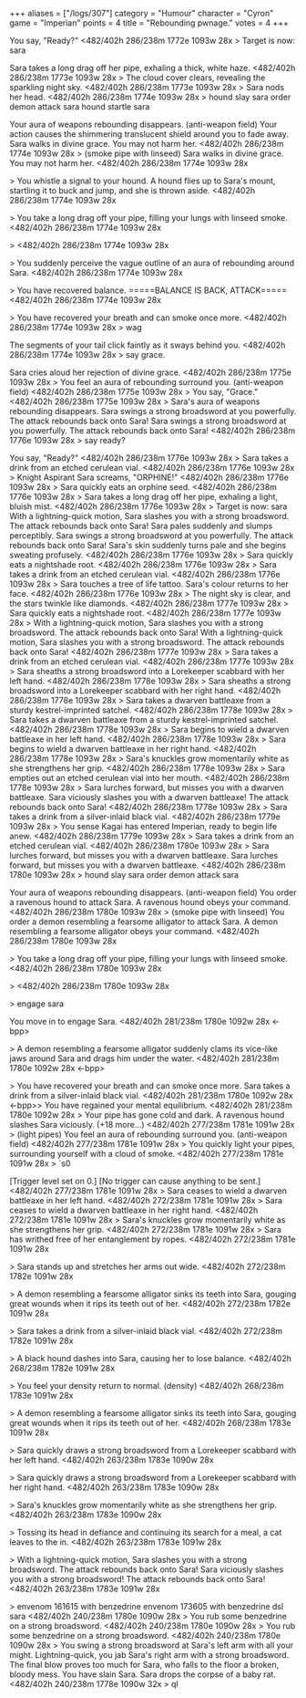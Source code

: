 +++
aliases = ["/logs/307"]
category = "Humour"
character = "Cyron"
game = "Imperian"
points = 4
title = "Rebounding pwnage."
votes = 4
+++

You say, "Ready?"
<482/402h 286/238m 1772e 1093w 28x <ebpp>> Target is now: sara

Sara takes a long drag off her pipe, exhaling a thick, white haze.
<482/402h 286/238m 1773e 1093w 28x <ebpp>> 
The cloud cover clears, revealing the sparkling night sky.
<482/402h 286/238m 1773e 1093w 28x <ebpp>> 
Sara nods her head.
<482/402h 286/238m 1774e 1093w 28x <ebpp>> hound slay sara
order demon attack sara
hound startle sara

Your aura of weapons rebounding disappears. (anti-weapon field)
Your action causes the shimmering translucent shield around you to fade away.
Sara walks in divine grace. You may not harm her.
<482/402h 286/238m 1774e 1093w 28x <ebpp>> (smoke pipe with linseed) 
Sara walks in divine grace. You may not harm her.
<482/402h 286/238m 1774e 1093w 28x <ebpp> <p>> 
You whistle a signal to your hound.
A hound flies up to Sara's mount, startling it to buck and jump, and she is 
thrown aside.
<482/402h 286/238m 1774e 1093w 28x <e-pp> <p>> 
You take a long drag off your pipe, filling your lungs with linseed smoke.
<482/402h 286/238m 1774e 1093w 28x <e-pp> <p>> 
<482/402h 286/238m 1774e 1093w 28x <e-pp> <p>> 
You suddenly perceive the vague outline of an aura of rebounding around Sara.
<482/402h 286/238m 1774e 1093w 28x <e-pp> <p>>
You have recovered balance.
=====BALANCE IS BACK, ATTACK=====
<482/402h 286/238m 1774e 1093w 28x <ebpp> <p>> 
You have recovered your breath and can smoke once more.
<482/402h 286/238m 1774e 1093w 28x <ebpp>> wag

The segments of your tail click faintly as it sways behind you.
<482/402h 286/238m 1774e 1093w 28x <ebpp>> say grace.

Sara cries aloud her rejection of divine grace.
<482/402h 286/238m 1775e 1093w 28x <ebpp>> 
You feel an aura of rebounding surround you. (anti-weapon field)
<482/402h 286/238m 1775e 1093w 28x <ebpp>> 
You say, "Grace."
<482/402h 286/238m 1775e 1093w 28x <ebpp>>
Sara's aura of weapons rebounding disappears.
Sara swings a strong broadsword at you powerfully.
The attack rebounds back onto Sara!
Sara swings a strong broadsword at you powerfully.
The attack rebounds back onto Sara!
<482/402h 286/238m 1776e 1093w 28x <ebpp>> say ready?

You say, "Ready?"
<482/402h 286/238m 1776e 1093w 28x <ebpp>> 
Sara takes a drink from an etched cerulean vial.
<482/402h 286/238m 1776e 1093w 28x <ebpp>> 
Knight Aspirant Sara screams, "ORPHINE!"
<482/402h 286/238m 1776e 1093w 28x <ebpp>> 
Sara quickly eats an orphine seed.
<482/402h 286/238m 1776e 1093w 28x <ebpp>> 
Sara takes a long drag off her pipe, exhaling a light, bluish mist.
<482/402h 286/238m 1776e 1093w 28x <ebpp>> Target is now: sara
With a lightning-quick motion, Sara slashes you with a strong broadsword.
The attack rebounds back onto Sara!
Sara pales suddenly and slumps perceptibly.
Sara swings a strong broadsword at you powerfully.
The attack rebounds back onto Sara!
Sara's skin suddenly turns pale and she begins sweating profusely.
<482/402h 286/238m 1776e 1093w 28x <ebpp>> 
Sara quickly eats a nightshade root.
<482/402h 286/238m 1776e 1093w 28x <ebpp>> 
Sara takes a drink from an etched cerulean vial.
<482/402h 286/238m 1776e 1093w 28x <ebpp>> 
Sara touches a tree of life tattoo.
Sara's colour returns to her face.
<482/402h 286/238m 1776e 1093w 28x <ebpp>> 
The night sky is clear, and the stars twinkle like diamonds.
<482/402h 286/238m 1777e 1093w 28x <ebpp>> 
Sara quickly eats a nightshade root.
<482/402h 286/238m 1777e 1093w 28x <ebpp>> 
With a lightning-quick motion, Sara slashes you with a strong broadsword.
The attack rebounds back onto Sara!
With a lightning-quick motion, Sara slashes you with a strong broadsword.
The attack rebounds back onto Sara!
<482/402h 286/238m 1777e 1093w 28x <ebpp>> 
Sara takes a drink from an etched cerulean vial.
<482/402h 286/238m 1777e 1093w 28x <ebpp>> 
Sara sheaths a strong broadsword into a Lorekeeper scabbard with her left hand.
<482/402h 286/238m 1778e 1093w 28x <ebpp>> 
Sara sheaths a strong broadsword into a Lorekeeper scabbard with her right 
hand.
<482/402h 286/238m 1778e 1093w 28x <ebpp>> 
Sara takes a dwarven battleaxe from a sturdy kestrel-imprinted satchel.
<482/402h 286/238m 1778e 1093w 28x <ebpp>> 
Sara takes a dwarven battleaxe from a sturdy kestrel-imprinted satchel.
<482/402h 286/238m 1778e 1093w 28x <ebpp>> 
Sara begins to wield a dwarven battleaxe in her left hand.
<482/402h 286/238m 1778e 1093w 28x <ebpp>> 
Sara begins to wield a dwarven battleaxe in her right hand.
<482/402h 286/238m 1778e 1093w 28x <ebpp>> 
Sara's knuckles grow momentarily white as she strengthens her grip.
<482/402h 286/238m 1778e 1093w 28x <ebpp>> 
Sara empties out an etched cerulean vial into her mouth.
<482/402h 286/238m 1778e 1093w 28x <ebpp>> 
Sara lurches forward, but misses you with a dwarven battleaxe.
Sara viciously slashes you with a dwarven battleaxe!
The attack rebounds back onto Sara!
<482/402h 286/238m 1778e 1093w 28x <ebpp>>
Sara takes a drink from a silver-inlaid black vial.
<482/402h 286/238m 1779e 1093w 28x <ebpp>> 
You sense Kagai has entered Imperian, ready to begin life anew.
<482/402h 286/238m 1779e 1093w 28x <ebpp>> 
Sara takes a drink from an etched cerulean vial.
<482/402h 286/238m 1780e 1093w 28x <ebpp>> 
Sara lurches forward, but misses you with a dwarven battleaxe.
Sara lurches forward, but misses you with a dwarven battleaxe.
<482/402h 286/238m 1780e 1093w 28x <ebpp>> hound slay sara
order demon attack sara

Your aura of weapons rebounding disappears. (anti-weapon field)
You order a ravenous hound to attack Sara.
A ravenous hound obeys your command.
<482/402h 286/238m 1780e 1093w 28x <ebpp>> (smoke pipe with linseed) 
You order a demon resembling a fearsome alligator to attack Sara.
A demon resembling a fearsome alligator obeys your command.
<482/402h 286/238m 1780e 1093w 28x <ebpp> <p>> 
You take a long drag off your pipe, filling your lungs with linseed smoke.
<482/402h 286/238m 1780e 1093w 28x <ebpp> <p>> 
<482/402h 286/238m 1780e 1093w 28x <ebpp> <p>> engage sara

You move in to engage Sara.
<482/402h 281/238m 1780e 1092w 28x <-bpp> <p>> 
A demon resembling a fearsome alligator suddenly clams its vice-like jaws 
around Sara and drags him under the water.
<482/402h 281/238m 1780e 1092w 28x <-bpp> <p>> 
You have recovered your breath and can smoke once more.
Sara takes a drink from a silver-inlaid black vial.
<482/402h 281/238m 1780e 1092w 28x <-bpp>> 
You have regained your mental equilibrium.
<482/402h 281/238m 1780e 1092w 28x <ebpp>> 
Your pipe has gone cold and dark.
A ravenous hound slashes Sara viciously.
(+18 more...)
<482/402h 277/238m 1781e 1091w 28x <ebpp>> (light pipes) 
You feel an aura of rebounding surround you. (anti-weapon field)
<482/402h 277/238m 1781e 1091w 28x <ebpp>> 
You quickly light your pipes, surrounding yourself with a cloud of smoke.
<482/402h 277/238m 1781e 1091w 28x <ebpp>> `s0

[Trigger level set on 0.]
[No trigger can cause anything to be sent.]
<482/402h 277/238m 1781e 1091w 28x <ebpp>>
Sara ceases to wield a dwarven battleaxe in her left hand.
<482/402h 272/238m 1781e 1091w 28x <ebpp>> 
Sara ceases to wield a dwarven battleaxe in her right hand.
<482/402h 272/238m 1781e 1091w 28x <ebpp>> 
Sara's knuckles grow momentarily white as she strengthens her grip.
<482/402h 272/238m 1781e 1091w 28x <ebpp>> 
Sara has writhed free of her entanglement by ropes.
<482/402h 272/238m 1781e 1091w 28x <ebpp> <p>> 
Sara stands up and stretches her arms out wide.
<482/402h 272/238m 1782e 1091w 28x <ebpp> <p>> 
A demon resembling a fearsome alligator sinks its teeth into Sara, gouging 
great wounds when it rips its teeth out of her.
<482/402h 272/238m 1782e 1091w 28x <ebpp> <p>> 
Sara takes a drink from a silver-inlaid black vial.
<482/402h 272/238m 1782e 1091w 28x <ebpp> <p>> 
A black hound dashes into Sara, causing her to lose balance.
<482/402h 268/238m 1782e 1091w 28x <ebpp> <p>> 
You feel your density return to normal. (density)
<482/402h 268/238m 1783e 1091w 28x <ebpp> <p>> 
A demon resembling a fearsome alligator sinks its teeth into Sara, gouging 
great wounds when it rips its teeth out of her.
<482/402h 268/238m 1783e 1091w 28x <ebpp> <p>> 
Sara quickly draws a strong broadsword from a Lorekeeper scabbard with her left
hand.
<482/402h 263/238m 1783e 1090w 28x <ebpp> <p>> 
Sara quickly draws a strong broadsword from a Lorekeeper scabbard with her 
right hand.
<482/402h 263/238m 1783e 1090w 28x <ebpp> <p>> 
Sara's knuckles grow momentarily white as she strengthens her grip.
<482/402h 263/238m 1783e 1090w 28x <ebpp> <p>> 
Tossing its head in defiance and continuing its search for a meal, a cat leaves
to the in.
<482/402h 263/238m 1783e 1091w 28x <ebpp> <p>> 
With a lightning-quick motion, Sara slashes you with a strong broadsword.
The attack rebounds back onto Sara!
Sara viciously slashes you with a strong broadsword!
The attack rebounds back onto Sara!
<482/402h 263/238m 1783e 1091w 28x <ebpp> <p>> 
envenom 161615 with benzedrine
envenom 173605 with benzedrine
dsl sara
<482/402h 240/238m 1780e 1090w 28x <ebpp>>
You rub some benzedrine on a strong broadsword.
<482/402h 240/238m 1780e 1090w 28x <ebpp>> 
You rub some benzedrine on a strong broadsword.
<482/402h 240/238m 1780e 1090w 28x <ebpp>> 
You swing a strong broadsword at Sara's left arm with all your might.
Lightning-quick, you jab Sara's right arm with a strong broadsword.
The final blow proves too much for Sara, who falls to the floor a broken, 
bloody mess.
You have slain Sara.
Sara drops the corpse of a baby rat.
<482/402h 240/238m 1778e 1090w 32x <e-pp>> ql
